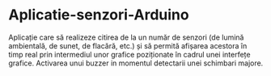 # Aplicatie-senzori-Arduino
Aplicație care să realizeze citirea de la un număr de senzori (de lumină ambientală, de sunet, de flacără, etc.) și să permită afișarea acestora în timp real prin intermediul unor grafice poziționate în cadrul unei interfețe grafice.
Activarea unui buzzer in momentul detectarii unei schimbari majore.
